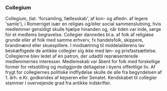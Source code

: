 ### Collegium


Collegium, (lat. 'forsamling, fællesskab', af kon- og afledn. af legere 'samle'), i Romerriget især en religiøs og/eller social sammenslutning, hvis medlemmer gensidigt skulle hjælpe hinanden og, når tiden var inde, sørge for et medlems begravelse. Collegier dannedes bl.a. af folk af religiøse grunde eller af folk med samme erhverv, fx handelsfolk, skippere, brandmænd eller skuespillere. I modsætning til middelalderens lav beskæftigede de antikke collegier sig ikke med løn- og prisfastsættelse. Collegierne blev ledet af en patron, der udadtil repræsenterede medlemmernes interesser. Medlemskab var åbent for folk med forskellige former for retsstilling og muliggjorde deltagelse i byens offentlige liv. Af frygt for collegiernes politiske indflydelse skulle de alle fra begyndelsen af 1. årh. e.Kr. godkendes af kejseren eller Senatet. Kendskabet til collegier stammer i overvejende grad fra antikke indskrifter.
